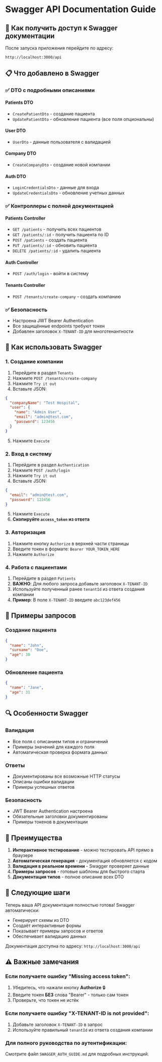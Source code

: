 # Swagger API Documentation Guide

## 🚀 Как получить доступ к Swagger документации

После запуска приложения перейдите по адресу:

```
http://localhost:3000/api
```

## 📋 Что добавлено в Swagger

### ✅ DTO с подробными описаниями

#### **Patients DTO**

- `CreatePatientDto` - создание пациента
- `UpdatePatientDto` - обновление пациента (все поля опциональны)

#### **User DTO**

- `UserDto` - данные пользователя с валидацией

#### **Company DTO**

- `CreateCompanyDto` - создание новой компании

#### **Auth DTO**

- `LoginCredentialsDto` - данные для входа
- `UpdateCredentialsDto` - обновление учетных данных

### ✅ Контроллеры с полной документацией

#### **Patients Controller**

- `GET /patients` - получить всех пациентов
- `GET /patients/:id` - получить пациента по ID
- `POST /patients` - создать пациента
- `PUT /patients/:id` - обновить пациента
- `DELETE /patients/:id` - удалить пациента

#### **Auth Controller**

- `POST /auth/login` - войти в систему

#### **Tenants Controller**

- `POST /tenants/create-company` - создать компанию

### ✅ Безопасность

- Настроена JWT Bearer Authentication
- Все защищённые endpoints требуют токен
- Добавлен заголовок `X-TENANT-ID` для многотенантности

## 🔧 Как использовать Swagger

### 1. **Создание компании**

1. Перейдите в раздел `Tenants`
2. Нажмите `POST /tenants/create-company`
3. Нажмите `Try it out`
4. Вставьте JSON:

```json
{
  "companyName": "Test Hospital",
  "user": {
    "name": "Admin User",
    "email": "admin@test.com",
    "password": 123456
  }
}
```

5. Нажмите `Execute`

### 2. **Вход в систему**

1. Перейдите в раздел `Authentication`
2. Нажмите `POST /auth/login`
3. Нажмите `Try it out`
4. Вставьте JSON:

```json
{
  "email": "admin@test.com",
  "password": 123456
}
```

5. Нажмите `Execute`
6. **Скопируйте `access_token` из ответа**

### 3. **Авторизация**

1. Нажмите кнопку `Authorize` в верхней части страницы
2. Введите токен в формате: `Bearer YOUR_TOKEN_HERE`
3. Нажмите `Authorize`

### 4. **Работа с пациентами**

1. Перейдите в раздел `Patients`
2. **ВАЖНО**: Для любого запроса добавьте заголовок `X-TENANT-ID`
3. Используйте полученный ранее `tenantId` из ответа создания компании
4. **Пример**: В поле `X-TENANT-ID` введите `abc123def456`

## 📝 Примеры запросов

### Создание пациента

```json
{
  "name": "John",
  "surname": "Doe",
  "age": 30
}
```

### Обновление пациента

```json
{
  "name": "Jane",
  "age": 31
}
```

## 🔍 Особенности Swagger

### **Валидация**

- Все поля с описанием типов и ограничений
- Примеры значений для каждого поля
- Автоматическая проверка формата данных

### **Ответы**

- Документированы все возможные HTTP статусы
- Описаны ошибки валидации
- Примеры успешных ответов

### **Безопасность**

- JWT Bearer Authentication настроена
- Обязательные заголовки документированы
- Примеры токенов в документации

## 🎯 Преимущества

1. **Интерактивное тестирование** - можно тестировать API прямо в браузере
2. **Автоматическая генерация** - документация обновляется с кодом
3. **Валидация в реальном времени** - Swagger проверяет данные
4. **Примеры запросов** - готовые шаблоны для быстрого старта
5. **Документация типов** - полное описание всех DTO

## 🚀 Следующие шаги

Теперь ваша API документация полностью готова! Swagger автоматически:

- Генерирует схемы из DTO
- Создаёт интерактивные формы
- Показывает примеры запросов и ответов
- Обеспечивает валидацию данных

Документация доступна по адресу: `http://localhost:3000/api`

## ⚠️ Важные замечания

### **Если получаете ошибку "Missing access token":**

1. Убедитесь, что нажали кнопку **Authorize** 🔒
2. Введите токен **БЕЗ** слова "Bearer" - только сам токен
3. Проверьте, что токен не истёк

### **Если получаете ошибку "X-TENANT-ID is not provided":**

1. Добавьте заголовок `X-TENANT-ID` в запрос
2. Используйте правильный `tenantId` из ответа создания компании

### **Для полного руководства по аутентификации:**

Смотрите файл `SWAGGER_AUTH_GUIDE.md` для подробных инструкций.
